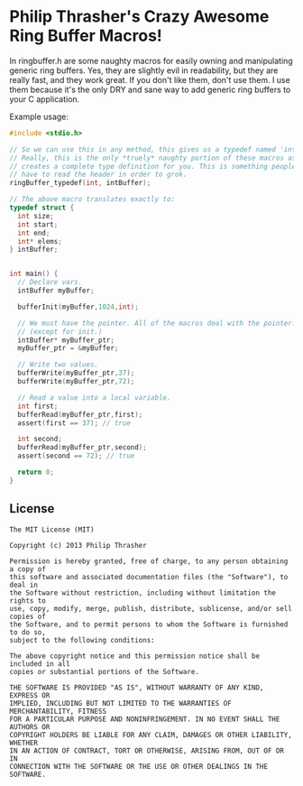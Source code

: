 Philip Thrasher's Crazy Awesome Ring Buffer Macros!
===================================================

In ringbuffer.h are some naughty macros for easily owning and manipulating
generic ring buffers. Yes, they are slightly evil in readability, but they
are really fast, and they work great. If you don't like them, don't use them.
I use them because it's the only DRY and sane way to add generic ring buffers
to your C application.

Example usage:

```c
#include <stdio.h>

// So we can use this in any method, this gives us a typedef named 'intBuffer'.
// Really, this is the only *truely* naughty portion of these macros as it
// creates a complete type definition for you. This is something people will
// have to read the header in order to grok.
ringBuffer_typedef(int, intBuffer);

// The above macro translates exactly to:
typedef struct {
  int size;
  int start;
  int end;
  int* elems;
} intBuffer;


int main() {
  // Declare vars.
  intBuffer myBuffer;

  bufferInit(myBuffer,1024,int);

  // We must have the pointer. All of the macros deal with the pointer.
  // (except for init.)
  intBuffer* myBuffer_ptr;
  myBuffer_ptr = &myBuffer;

  // Write two values.
  bufferWrite(myBuffer_ptr,37);
  bufferWrite(myBuffer_ptr,72);

  // Read a value into a local variable.
  int first;
  bufferRead(myBuffer_ptr,first);
  assert(first == 37); // true

  int second;
  bufferRead(myBuffer_ptr,second);
  assert(second == 72); // true

  return 0;
}
```

License
-------

```
The MIT License (MIT)

Copyright (c) 2013 Philip Thrasher

Permission is hereby granted, free of charge, to any person obtaining a copy of
this software and associated documentation files (the "Software"), to deal in
the Software without restriction, including without limitation the rights to
use, copy, modify, merge, publish, distribute, sublicense, and/or sell copies of
the Software, and to permit persons to whom the Software is furnished to do so,
subject to the following conditions:

The above copyright notice and this permission notice shall be included in all
copies or substantial portions of the Software.

THE SOFTWARE IS PROVIDED "AS IS", WITHOUT WARRANTY OF ANY KIND, EXPRESS OR
IMPLIED, INCLUDING BUT NOT LIMITED TO THE WARRANTIES OF MERCHANTABILITY, FITNESS
FOR A PARTICULAR PURPOSE AND NONINFRINGEMENT. IN NO EVENT SHALL THE AUTHORS OR
COPYRIGHT HOLDERS BE LIABLE FOR ANY CLAIM, DAMAGES OR OTHER LIABILITY, WHETHER
IN AN ACTION OF CONTRACT, TORT OR OTHERWISE, ARISING FROM, OUT OF OR IN
CONNECTION WITH THE SOFTWARE OR THE USE OR OTHER DEALINGS IN THE SOFTWARE.
```
